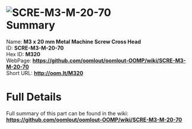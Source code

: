 
![SCRE-M3-M-20-70](https://github.com/oomlout/oomlout-OOMP/blob/master/parts/SCRE-M3-M-20-70/SCRE-M3-M-20-70_420.jpg)   
Summary
=================
  
Name: __M3 x 20 mm Metal Machine Screw Cross Head__    
ID: __SCRE-M3-M-20-70__   
Hex ID: __M320__   
WebPage: __https://github.com/oomlout/oomlout-OOMP/wiki/SCRE-M3-M-20-70__   
Short URL: __http://oom.lt/M320__   

Full Details
==========================
Full summary of this part can be found in the wiki:   
__https://github.com/oomlout/oomlout-OOMP/wiki/SCRE-M3-M-20-70__    

